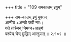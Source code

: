 +++
title = "109 समकालम् इषुम्"

+++
सम-कालम् इषुं मुक्तम्  
आनीय +अन्यो जवी नरः।  
गते तस्मिन् निमग्न+अङ्गं  
पश्येच् चेच् छुद्धिम् आप्नुयात्   ॥ २.१०९ ॥